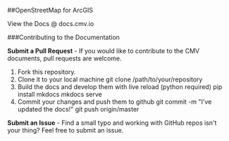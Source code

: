 ##OpenStreetMap for ArcGIS

View the Docs @ docs.cmv.io

###Contributing to the Documentation

**Submit a Pull Request** - If you would like to contribute to the CMV documents, pull requests are welcome.

1. Fork this repository.
2. Clone it to your local machine git clone /path/to/your/repository
3. Build the docs and develop them with live reload (python required)  pip install mkdocs mkdocs serve 
4. Commit your changes and push them to github  git commit -m "I've updated the docs!" git push origin/master 

**Submit an Issue** - Find a small typo and working with GitHub repos isn't your thing? Feel free to submit an issue.
